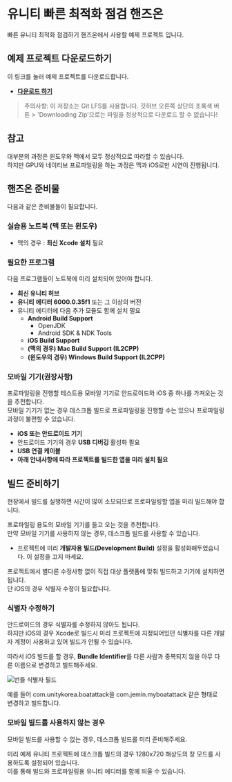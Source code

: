 # 유니티 빠른 최적화 점검 핸즈온
빠른 유니티 최적화 점검하기 핸즈온에서 사용할 예제 프로젝트 입니다.

## 예제 프로젝트 다운로드하기
이 링크를 눌러 예제 프로젝트를 다운로드합니다.
* [**다운로드 하기**](https://github.com/UnityTechnologies/kor-optimization-demo/releases/download/1.0/kor-optimization-demo.zip)

> 주의사항: 이 저장소는 Git LFS를 사용합니다. 깃허브 오른쪽 상단의 초록색 버튼 > 'Downloading Zip'으로는 파일을 정상적으로 다운로드 할 수 없습니다!


## 참고
대부분의 과정은 윈도우와 맥에서 모두 정상적으로 따라할 수 있습니다.
<br>하지만 GPU와 네이티브 프로파일링을 하는 과정은 맥과 iOS로만 시연이 진행됩니다.

## 핸즈온 준비물
다음과 같은 준비물들이 필요합니다.

### 실습용 노트북 (맥 또는 윈도우)
* 맥의 경우 : **최신 Xcode 설치** 필요

### 필요한 프로그램
다음 프로그램들이 노트북에 미리 설치되어 있어야 합니다.

* **최신 유니티 허브**
* **유니티 에디터 6000.0.35f1** 또는 그 이상의 버전
* 유니티 에디터에 다음 추가 모듈도 함께 설치 필요
    * **Android Build Support**
        * OpenJDK
        * Android SDK & NDK Tools
    * **iOS Build Support**
    * **(맥의 경우) Mac Build Support (IL2CPP)**
    * **(윈도우의 경우) Windows Build Support (IL2CPP)**


### 모바일 기기(권장사항)

프로파일링을 진행할 테스트용 모바일 기기로 안드로이드와 iOS 중 하나를 가져오는 것을 추천합니다.
<br> 모바일 기기가 없는 경우 데스크톱 빌드로 프로파일링을 진행할 수는 있으나 프로파일링 과정이 불편할 수 있습니다.

* **iOS 또는 안드로이드 기기**
* 안드로이드 기기의 경우 **USB 디버깅** 활성화 필요
* **USB 연결 케이블**
* **아래 안내사항에 따라 프로젝트를 빌드한 앱을 미리 설치 필요**


## 빌드 준비하기
현장에서 빌드를 실행하면 시간이 많이 소모되므로 프로파일링할 앱을 미리 빌드해야 합니다.

프로파일링 용도의 모바일 기기를 들고 오는 것을 추천합니다.
<br>만약 모바일 기기를 사용하지 않는 경우, 데스크톱 빌드를 사용할 수 있습니다.

* 프로젝트에 미리 **개발자용 빌드(Development Build)** 설정을 활성화해두었습니다. 이 설정을 끄지 마세요.

프로젝트에서 별다른 수정사항 없이 직접 대상 플랫폼에 맞춰 빌드하고 기기에 설치하면 됩니다.
<br>단 iOS의 경우 식별자 수정이 필요합니다.

### 식별자 수정하기
안드로이드의 경우 식별자를 수정하지 않아도 됩니다.
<br>하지만 iOS의 경우 Xcode로 빌드시 미리 프로젝트에 지정되어있던 식별자를 다른 개발자 계정이 사용하고 있어 빌드가 안될 수 있습니다.

따라서 iOS 빌드를 할 경우, **Bundle Identifier**를 다른 사람과 중복되지 않을 아무 다른 이름으로 변경하고 빌드해주세요.

![번들 식별자 필드](./readme-image01.png)

예를 들어 com.unitykorea.boatattack을 com.jemin.myboatattack 같은 형태로 변경하고 빌드합니다.

### 모바일 빌드를 사용하지 않는 경우

모바일 빌드를 사용할 수 없는 경우, 데스크톱 빌드를 미리 준비해주세요.

미리 예제 유니티 프로젝트에 데스크톱 빌드의 경우 1280x720 해상도의 창 모드를 사용하도록 설정되어 있습니다.
<br>이를 통해 빌드와 프로파일링용 유니티 에디터를 함께 띄울 수 있습니다.